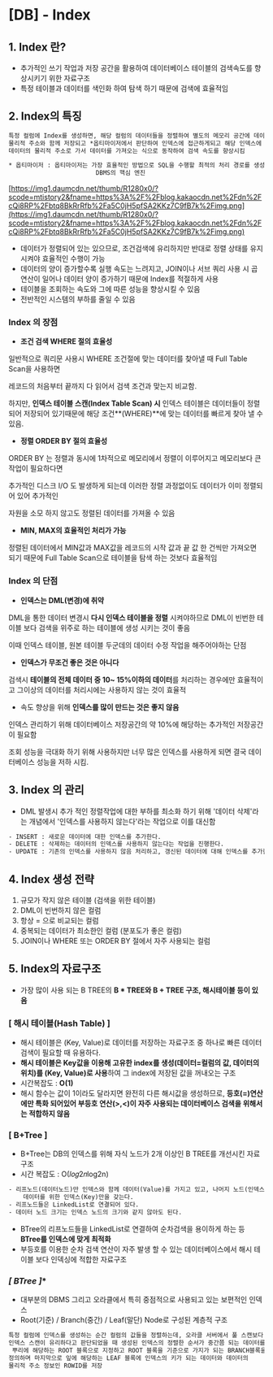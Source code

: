 # [DB] - Index

## 1. Index 란?

- 추가적인 쓰기 작업과 저장 공간을 활용하여 데이터베이스 테이블의 검색속도를 향상시키기 위한 자료구조
- 특정 테이블과 데이터를 색인화 하여 탐색 하기 때문에 검색에 효율적임

## 2. Index의 특징

```html
특정 컬럼에 Index를 생성하면, 해당 컬럼의 데이터들을 정렬하여 별도의 메모리 공간에 데이터의
물리적 주소와 함께 저장되고 *옵티마이저에서 판단하여 인덱스에 접근하게되고 해당 인덱스에 저장되어있는 
데이터의 물리적 주소로 가서 데이터를 가져오는 식으로 동작하여 검색 속도를 향상시킴

* 옵티마이저 : 옵티마이저는 가장 효율적인 방법으로 SQL을 수행할 최적의 처리 경로를 생성해주는 
						DBMS의 핵심 엔진
```

[https://img1.daumcdn.net/thumb/R1280x0/?scode=mtistory2&fname=https%3A%2F%2Fblog.kakaocdn.net%2Fdn%2FcQi8RP%2Fbtq8BkRrRfb%2Fa5C0jH5pfSA2KKz7C9fB7k%2Fimg.png](https://img1.daumcdn.net/thumb/R1280x0/?scode=mtistory2&fname=https%3A%2F%2Fblog.kakaocdn.net%2Fdn%2FcQi8RP%2Fbtq8BkRrRfb%2Fa5C0jH5pfSA2KKz7C9fB7k%2Fimg.png)

- 데이터가 정렬되어 있는 있으므로, 조건검색에 유리하지만 반대로 정렬 상태를 유지 시켜야 효율적인 수행이 가능
- 데이터의 양이 증가할수록 실행 속도는 느려지고, JOIN이나 서브 쿼리 사용 시 곱 연산이 일어나 데이터 양이 증가하기 때문에 Index를 적절하게 사용
- 테이블을 조회하는 속도와 그에 따른 성능을 향상시킬 수 있음
- 전반적인 시스템의 부하를 줄일 수 있음

### Index 의 장점

- **조건 검색 WHERE 절의 효율성**

일반적으로 쿼리문 사용시 WHERE 조건절에 맞는 데이터를 찾아낼 때 Full Table Scan을 사용하면 

레코드의 처음부터 끝까지 다 읽어서 검색 조건과 맞는지 비교함.

하지만, **인덱스 테이블 스캔(Index Table Scan) 시** 인덱스 테이블은 데이터들이 정렬되어 저장되어 있기때문에 해당 조건**(WHERE)**에 맞는 데이터를 빠르게 찾아 낼 수 있음.

- **정렬 ORDER BY 절의 효율성**

ORDER BY 는 정렬과 동시에 1차적으로 메모리에서 정렬이 이루어지고 메모리보다 큰 작업이 필요하다면 

추가적인 디스크 I/O 도 발생하게 되는데 이러한 정렬 과정없이도 데이터가 이미 정렬되어 있어 추가적인 

자원을 소모 하지 않고도 정렬된 데이터를 가져올 수 있음

- **MIN, MAX의 효율적인 처리가 가능**

정렬된 데이터에서 MIN값과 MAX값을 레코드의 시작 값과 끝 값 한 건씩만 가져오면 되기 때문에 Full Table Scan으로 테이블을 탐색 하는 것보다 효율적임

### Index 의 단점

- ****인덱스는 DML(변경)에 취약****

DML을 통한 데이터 변경시 **다시 인덱스 테이블을 정렬** 시켜야하므로 DML이 빈번한 테이블 보다 검색을 위주로 하는 테이블에 생성 시키는 것이 좋음

이때 인덱스 테이블, 원본 테이블 두군데의 데이터 수정 작업을 해주어야하는 단점

- ****인덱스가 무조건 좋은 것은 아니다****

검색시 **테이블의 전체 데이터 중 10~ 15%이하의 데이터**를 처리하는 경우에만 효율적이고 그이상의 데이터를 처리시에는 사용하지 않는 것이 효율적

- 속도 향상을 위해 ****인덱스를 많이 만드는 것은 좋지 않음****

인덱스 관리하기 위해 데이터베이스 저장공간의 약 10%에 해당하는 추가적인 저장공간이 필요함

조회 성능을 극대화 하기 위해 사용하지만 너무 많은 인덱스를 사용하게 되면 결국 데이터베이스 성능을 저하 시킴.

## 3.  Index 의 관리

- DML 발생시 추가 적인 정렬작업에 대한 부하를 최소화 하기 위해 '데이터 삭제'라는 개념에서 '인덱스를 사용하지 않는다'라는 작업으로 이를 대신함

```html
- INSERT : 새로운 데이터에 대한 인덱스를 추가한다.
- DELETE : 삭제하는 데이터의 인덱스를 사용하지 않는다는 작업을 진행한다.
- UPDATE : 기존의 인덱스를 사용하지 않음 처리하고, 갱신된 데이터에 대해 인덱스를 추가한다.
```

## 4. Index 생성 전략

1. 규모가 작지 않은 테이블 (검색을 위한 테이블)
2. DML이 빈번하지 않은 컬럼
3. 항상 = 으로 비교되는 컬럼
4. 중복되는 데이터가 최소한인 컬럼 (분포도가 좋은 컬럼)
5. JOIN이나 WHERE 또는 ORDER BY 절에서 자주 사용되는 컬럼

## 5. Index의 자료구조

- 가장 많이 사용 되는 B TREE의  **B * TREE와 B + TREE 구조, 해시테이블 등이 있음**

### ****[ 해시 테이블(Hash Table) ]****

- 해시 테이블은 (Key, Value)로 데이터를 저장하는 자료구조 중 하나로 빠른 데이터 검색이 필요할 때 유용하다.
- **해시 테이블은 Key값을 이용해 고유한 index를 생성(데이터=컬럼의 값, 데이터의 위치)를 (Key, Value)로 사용**하여 그 index에 저장된 값을 꺼내오는 구조
- 시간복잡도 : **O(1)**
- 해시 함수는 값이 1이라도 달라지면 완전히 다른 해시값을 생성하므로, **등호(=)연산에만 특화 되어있어 부등호 연산(>,<)이 자주 사용되는 데이터베이스 검색을 위해서는 적합하지 않음**

### ****[ B+Tree ]****

- B+Tree는 DB의 인덱스를 위해 자식 노드가 2개 이상인 B TREE를 개선시킨 자료구조
- 시간 복잡도 : O(𝑙𝑜𝑔2𝑛log2n)

```html
- 리프노드(데이터노드)만 인덱스와 함께 데이터(Value)를 가지고 있고, 나머지 노드(인덱스노드)들은 
	데이터를 위한 인덱스(Key)만을 갖는다.
- 리프노드들은 LinkedList로 연결되어 있다.
- 데이터 노드 크기는 인덱스 노드의 크기와 같지 않아도 된다.
```

- BTree의 리프노드들을 LinkedList로 연결하여 순차검색을 용이하게 하는 등 **BTree를 인덱스에 맞게 최적화**
- 부등호를 이용한 순차 검색 연산이 자주 발생 할 수 있는 데이터베이스에서 해시 테이블 보다 인덱싱에 적합한 자료구조

### ****[ B*Tree ]****

- 대부분의 DBMS 그리고 오라클에서 특히 중점적으로 사용되고 있는 보편적인 인덱스
- Root(기준) / Branch(중간) / Leaf(말단) Node로 구성된 계층적 구조

```html
특정 컬럼에 인덱스를 생성하는 순간 컬럼의 값들을 정렬하는데, 오라클 서버에서 풀 스캔보다 
인덱스 스캔이 유리하다고 판단되었을 때 생성된 인덱스의 정렬한 순서가 중간쯤 되는 데이터를
 뿌리에 해당하는 ROOT 블록으로 지정하고 ROOT 블록을 기준으로 가지가 되는 BRANCH블록을 
정의하며 마지막으로 잎에 해당하는 LEAF 블록에 인덱스의 키가 되는 데이터와 데이터의 
물리적 주소 정보인 ROWID를 저장
```
